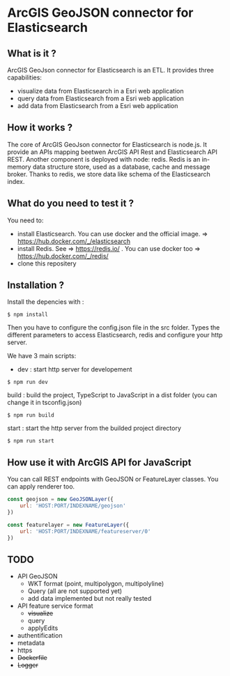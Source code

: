 # ArcGIS GeoJSON connector for Elasticsearch

## What is it ?
ArcGIS GeoJson connector for Elasticsearch is an ETL. It provides three capabilities: 
- visualize data from Elasticsearch in a Esri web application
- query data from Elasticsearch from a Esri web application
- add data from Elasticsearch from a Esri web application

## How it works ?
The core of ArcGIS GeoJson connector for Elasticsearch is node.js. It provide an APIs mapping beetwen ArcGIS API Rest and Elasticsearch API REST. Another component is deployed with node: redis. Redis is an in-memory data structure store, used as a database, cache and message broker. Thanks to redis, we store data like schema of the Elasticsearch index.

## What do you need to test it ?
You need to:
- install Elasticsearch. You can use docker and the official image. => https://hub.docker.com/_/elasticsearch 
- install Redis. See => https://redis.io/ . You can use docker too => https://hub.docker.com/_/redis/ 
- clone this repositery

## Installation ?
Install the depencies with :

```shell
$ npm install
```
Then you have to configure the config.json file in the src folder. Types the different parameters to access Elasticsearch, redis and configure your http server.

We have 3 main scripts:

- dev : start http server for developement

```shell
$ npm run dev
```

build : build the project, TypeScript to JavaScript in a dist folder (you can change it in tsconfig.json)

```shell
$ npm run build
```

start : start the http server from the builded project directory

```shell
$ npm run start
```

## How use it with ArcGIS API for JavaScript
You can call REST endpoints with GeoJSON or FeatureLayer classes. You can apply renderer too.

```javascript
const geojson = new GeoJSONLayer({
    url: 'HOST:PORT/INDEXNAME/geojson'
})

const featurelayer = new FeatureLayer({
    url: 'HOST:PORT/INDEXNAME/featureserver/0'
})

```


## TODO
- API GeoJSON
    - WKT format (point, multipolygon, multipolyline)
    - Query (all are not supported yet)
    - add data implemented but not really tested
- API feature service format
    - ~~visualize~~
    - query
    - applyEdits
- authentification
- metadata
- https
- ~~Dockerfile~~
- ~~Logger~~